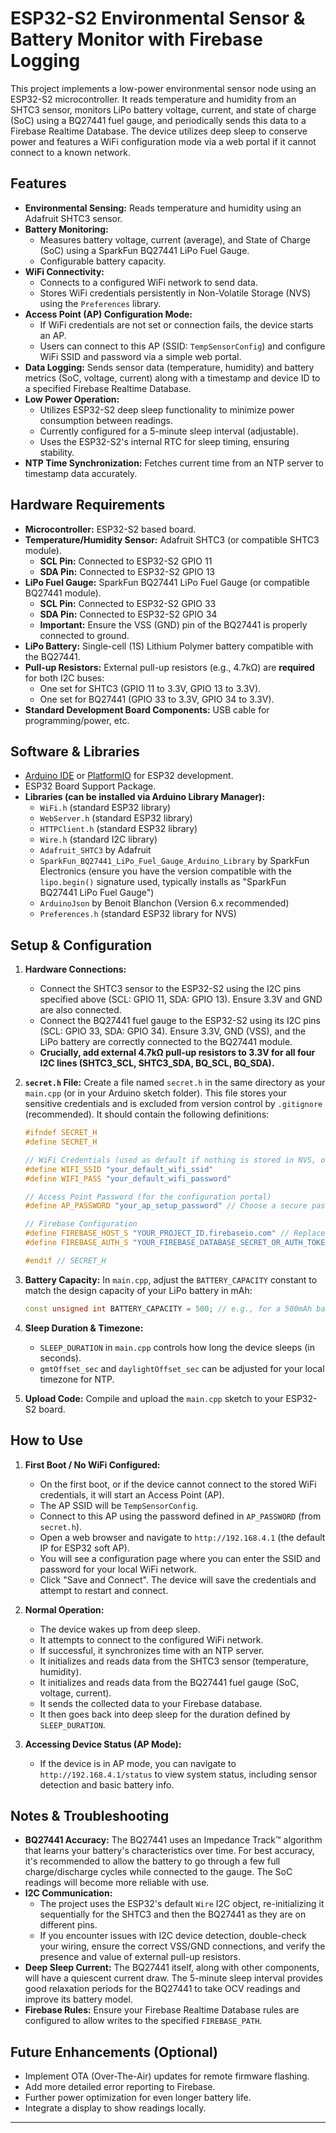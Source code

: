 # ESP32-S2 Environmental Sensor & Battery Monitor with Firebase Logging

This project implements a low-power environmental sensor node using an ESP32-S2 microcontroller. It reads temperature and humidity from an SHTC3 sensor, monitors LiPo battery voltage, current, and state of charge (SoC) using a BQ27441 fuel gauge, and periodically sends this data to a Firebase Realtime Database. The device utilizes deep sleep to conserve power and features a WiFi configuration mode via a web portal if it cannot connect to a known network.

## Features

* **Environmental Sensing:** Reads temperature and humidity using an Adafruit SHTC3 sensor.
* **Battery Monitoring:**
    * Measures battery voltage, current (average), and State of Charge (SoC) using a SparkFun BQ27441 LiPo Fuel Gauge.
    * Configurable battery capacity.
* **WiFi Connectivity:**
    * Connects to a configured WiFi network to send data.
    * Stores WiFi credentials persistently in Non-Volatile Storage (NVS) using the `Preferences` library.
* **Access Point (AP) Configuration Mode:**
    * If WiFi credentials are not set or connection fails, the device starts an AP.
    * Users can connect to this AP (SSID: `TempSensorConfig`) and configure WiFi SSID and password via a simple web portal.
* **Data Logging:** Sends sensor data (temperature, humidity) and battery metrics (SoC, voltage, current) along with a timestamp and device ID to a specified Firebase Realtime Database.
* **Low Power Operation:**
    * Utilizes ESP32-S2 deep sleep functionality to minimize power consumption between readings.
    * Currently configured for a 5-minute sleep interval (adjustable).
    * Uses the ESP32-S2's internal RTC for sleep timing, ensuring stability.
* **NTP Time Synchronization:** Fetches current time from an NTP server to timestamp data accurately.

## Hardware Requirements

* **Microcontroller:** ESP32-S2 based board.
* **Temperature/Humidity Sensor:** Adafruit SHTC3 (or compatible SHTC3 module).
    * **SCL Pin:** Connected to ESP32-S2 GPIO 11
    * **SDA Pin:** Connected to ESP32-S2 GPIO 13
* **LiPo Fuel Gauge:** SparkFun BQ27441 LiPo Fuel Gauge (or compatible BQ27441 module).
    * **SCL Pin:** Connected to ESP32-S2 GPIO 33
    * **SDA Pin:** Connected to ESP32-S2 GPIO 34
    * **Important:** Ensure the VSS (GND) pin of the BQ27441 is properly connected to ground.
* **LiPo Battery:** Single-cell (1S) Lithium Polymer battery compatible with the BQ27441.
* **Pull-up Resistors:** External pull-up resistors (e.g., 4.7kΩ) are **required** for both I2C buses:
    * One set for SHTC3 (GPIO 11 to 3.3V, GPIO 13 to 3.3V).
    * One set for BQ27441 (GPIO 33 to 3.3V, GPIO 34 to 3.3V).
* **Standard Development Board Components:** USB cable for programming/power, etc.

## Software & Libraries

* [Arduino IDE](https://www.arduino.cc/en/software) or [PlatformIO](https://platformio.org/) for ESP32 development.
* ESP32 Board Support Package.
* **Libraries (can be installed via Arduino Library Manager):**
    * `WiFi.h` (standard ESP32 library)
    * `WebServer.h` (standard ESP32 library)
    * `HTTPClient.h` (standard ESP32 library)
    * `Wire.h` (standard I2C library)
    * `Adafruit_SHTC3` by Adafruit
    * `SparkFun_BQ27441_LiPo_Fuel_Gauge_Arduino_Library` by SparkFun Electronics (ensure you have the version compatible with the `lipo.begin()` signature used, typically installs as "SparkFun BQ27441 LiPo Fuel Gauge")
    * `ArduinoJson` by Benoit Blanchon (Version 6.x recommended)
    * `Preferences.h` (standard ESP32 library for NVS)

## Setup & Configuration

1.  **Hardware Connections:**
    * Connect the SHTC3 sensor to the ESP32-S2 using the I2C pins specified above (SCL: GPIO 11, SDA: GPIO 13). Ensure 3.3V and GND are also connected.
    * Connect the BQ27441 fuel gauge to the ESP32-S2 using its I2C pins (SCL: GPIO 33, SDA: GPIO 34). Ensure 3.3V, GND (VSS), and the LiPo battery are correctly connected to the BQ27441 module.
    * **Crucially, add external 4.7kΩ pull-up resistors to 3.3V for all four I2C lines (SHTC3_SCL, SHTC3_SDA, BQ_SCL, BQ_SDA).**

2.  **`secret.h` File:**
    Create a file named `secret.h` in the same directory as your `main.cpp` (or in your Arduino sketch folder). This file stores your sensitive credentials and is excluded from version control by `.gitignore` (recommended).
    It should contain the following definitions:

    ```cpp
    #ifndef SECRET_H
    #define SECRET_H

    // WiFi Credentials (used as default if nothing is stored in NVS, or for first boot)
    #define WIFI_SSID "your_default_wifi_ssid"
    #define WIFI_PASS "your_default_wifi_password"

    // Access Point Password (for the configuration portal)
    #define AP_PASSWORD "your_ap_setup_password" // Choose a secure password

    // Firebase Configuration
    #define FIREBASE_HOST_S "YOUR_PROJECT_ID.firebaseio.com" // Replace with your Firebase Host URL
    #define FIREBASE_AUTH_S "YOUR_FIREBASE_DATABASE_SECRET_OR_AUTH_TOKEN" // Replace with your Firebase Auth Token or Database Secret

    #endif // SECRET_H
    ```

3.  **Battery Capacity:**
    In `main.cpp`, adjust the `BATTERY_CAPACITY` constant to match the design capacity of your LiPo battery in mAh:
    ```cpp
    const unsigned int BATTERY_CAPACITY = 500; // e.g., for a 500mAh battery
    ```

4.  **Sleep Duration & Timezone:**
    * `SLEEP_DURATION` in `main.cpp` controls how long the device sleeps (in seconds).
    * `gmtOffset_sec` and `daylightOffset_sec` can be adjusted for your local timezone for NTP.

5.  **Upload Code:**
    Compile and upload the `main.cpp` sketch to your ESP32-S2 board.

## How to Use

1.  **First Boot / No WiFi Configured:**
    * On the first boot, or if the device cannot connect to the stored WiFi credentials, it will start an Access Point (AP).
    * The AP SSID will be `TempSensorConfig`.
    * Connect to this AP using the password defined in `AP_PASSWORD` (from `secret.h`).
    * Open a web browser and navigate to `http://192.168.4.1` (the default IP for ESP32 soft AP).
    * You will see a configuration page where you can enter the SSID and password for your local WiFi network.
    * Click "Save and Connect". The device will save the credentials and attempt to restart and connect.

2.  **Normal Operation:**
    * The device wakes up from deep sleep.
    * It attempts to connect to the configured WiFi network.
    * If successful, it synchronizes time with an NTP server.
    * It initializes and reads data from the SHTC3 sensor (temperature, humidity).
    * It initializes and reads data from the BQ27441 fuel gauge (SoC, voltage, current).
    * It sends the collected data to your Firebase database.
    * It then goes back into deep sleep for the duration defined by `SLEEP_DURATION`.

3.  **Accessing Device Status (AP Mode):**
    * If the device is in AP mode, you can navigate to `http://192.168.4.1/status` to view system status, including sensor detection and basic battery info.

## Notes & Troubleshooting

* **BQ27441 Accuracy:** The BQ27441 uses an Impedance Track™ algorithm that learns your battery's characteristics over time. For best accuracy, it's recommended to allow the battery to go through a few full charge/discharge cycles while connected to the gauge. The SoC readings will become more reliable with use.
* **I2C Communication:**
    * The project uses the ESP32's default `Wire` I2C object, re-initializing it sequentially for the SHTC3 and then the BQ27441 as they are on different pins.
    * If you encounter issues with I2C device detection, double-check your wiring, ensure the correct VSS/GND connections, and verify the presence and value of external pull-up resistors.
* **Deep Sleep Current:** The BQ27441 itself, along with other components, will have a quiescent current draw. The 5-minute sleep interval provides good relaxation periods for the BQ27441 to take OCV readings and improve its battery model.
* **Firebase Rules:** Ensure your Firebase Realtime Database rules are configured to allow writes to the specified `FIREBASE_PATH`.

## Future Enhancements (Optional)

* Implement OTA (Over-The-Air) updates for remote firmware flashing.
* Add more detailed error reporting to Firebase.
* Further power optimization for even longer battery life.
* Integrate a display to show readings locally.

---